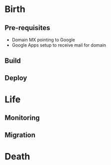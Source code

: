 # Birth

## Pre-requisites

- Domain MX pointing to Google
- Google Apps setup to receive mail for domain

## Build

## Deploy

# Life

## Monitoring

## Migration

# Death

